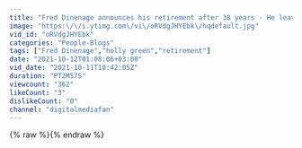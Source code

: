 ```yaml
---
title: "Fred Dinenage announces his retirement after 38 years - He leaves just before Xmax - 11th Oct 2021"
image: "https:\/\/i.ytimg.com\/vi\/oRVdgJHYEbk\/hqdefault.jpg"
vid_id: "oRVdgJHYEbk"
categories: "People-Blogs"
tags: ["Fred Dinenage","holly green","retirement"]
date: "2021-10-12T01:08:06+03:00"
vid_date: "2021-10-11T18:42:05Z"
duration: "PT2M57S"
viewcount: "362"
likeCount: "3"
dislikeCount: "0"
channel: "digitalmediafan"
---
```

{% raw %}{% endraw %}

